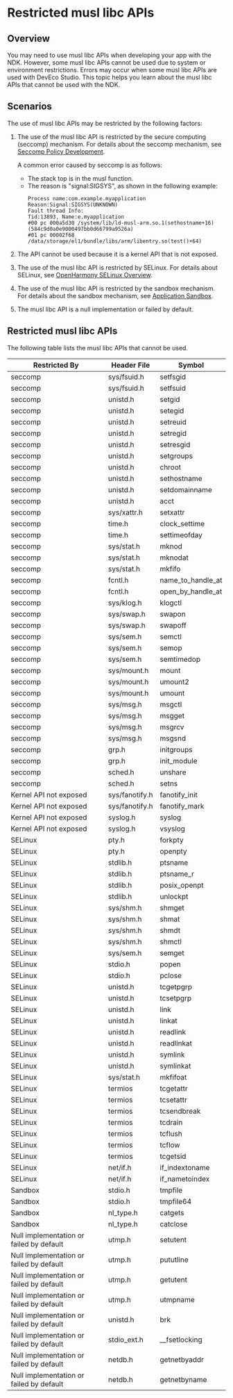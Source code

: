 # Restricted musl libc APIs

## Overview

You may need to use musl libc APIs when developing your app with the NDK. However, some musl libc APIs cannot be used due to system or environment restrictions. Errors may occur when some musl libc APIs are used with DevEco Studio. This topic helps you learn about the musl libc APIs that cannot be used with the NDK.

## Scenarios

The use of musl libc APIs may be restricted by the following factors:

1. The use of the musl libc API is restricted by the secure computing (seccomp) mechanism.
    For details about the seccomp mechanism, see [Seccomp Policy Development](../../../device-dev/subsystems/subsys-boot-init-seccomp.md).

    A common error caused by seccomp is as follows:
    - The stack top is in the musl function.
    - The reason is "signal:SIGSYS", as shown in the following example:
        ```
        Process name:com.example.myapplication
        Reason:Signal:SIGSYS(UNKNOWN)
        Fault thread Info:
        Tid:13893, Name:e.myapplication
        #00 pc 000a5d30 /system/lib/ld-musl-arm.so.1(sethostname+16)(584c9d0a0e9000497bb0d66799a9526a)
        #01 pc 00002f68 /data/storage/el1/bundle/libs/arm/libentry.so(test()+64)
        ```

2. The API cannot be used because it is a kernel API that is not exposed.

3. The use of the musl libc API is restricted by SELinux.
    For details about SELinux, see [OpenHarmony SELinux Overview](../../../device-dev/subsystems/subsys-security-selinux-overview.md).

4. The use of the musl libc API is restricted by the sandbox mechanism. For details about the sandbox mechanism, see [Application Sandbox](../../file-management/app-sandbox-directory.md).

5. The musl libc API is a null implementation or failed by default.

## Restricted musl libc APIs

The following table lists the musl libc APIs that cannot be used.

| Restricted By         | Header File       | Symbol        |
| -------------------- | ------------ | ---------------- |
| seccomp    | sys/fsuid.h  | setfsgid |
| seccomp    | sys/fsuid.h  | setfsuid |
| seccomp    | unistd.h     | setgid |
| seccomp    | unistd.h     | setegid |
| seccomp    | unistd.h     | setreuid |
| seccomp    | unistd.h     | setregid |
| seccomp    | unistd.h     | setresgid |
| seccomp    | unistd.h     | setgroups |
| seccomp    | unistd.h     | chroot |
| seccomp    | unistd.h     | sethostname |
| seccomp    | unistd.h     | setdomainname |
| seccomp    | unistd.h     | acct |
| seccomp    | sys/xattr.h  | setxattr |
| seccomp    | time.h       | clock_settime |
| seccomp    | time.h       | settimeofday |
| seccomp    | sys/stat.h   | mknod |
| seccomp    | sys/stat.h   | mknodat |
| seccomp    | sys/stat.h   | mkfifo |
| seccomp    | fcntl.h      | name_to_handle_at |
| seccomp    | fcntl.h      | open_by_handle_at |
| seccomp    | sys/klog.h   | klogctl |
| seccomp    | sys/swap.h   | swapon |
| seccomp    | sys/swap.h   | swapoff |
| seccomp    | sys/sem.h    | semctl |
| seccomp    | sys/sem.h    | semop |
| seccomp    | sys/sem.h    | semtimedop |
| seccomp    | sys/mount.h  | mount |
| seccomp    | sys/mount.h  | umount2 |
| seccomp    | sys/mount.h  | umount |
| seccomp    | sys/msg.h    | msgctl |
| seccomp    | sys/msg.h    | msgget |
| seccomp    | sys/msg.h    | msgrcv |
| seccomp    | sys/msg.h    | msgsnd |
| seccomp    | grp.h        | initgroups |
| seccomp    | grp.h        | init_module |
| seccomp    | sched.h      | unshare |
| seccomp    | sched.h      | setns |
| Kernel API not exposed| sys/fanotify.h | fanotify_init |
| Kernel API not exposed| sys/fanotify.h | fanotify_mark |
| Kernel API not exposed| syslog.h       | syslog |
| Kernel API not exposed| syslog.h       | vsyslog |
| SELinux    | pty.h          | forkpty |
| SELinux    | pty.h          | openpty |
| SELinux    | stdlib.h       | ptsname |
| SELinux    | stdlib.h       | ptsname_r |
| SELinux    | stdlib.h       | posix_openpt |
| SELinux    | stdlib.h       | unlockpt |
| SELinux    | sys/shm.h      | shmget |
| SELinux    | sys/shm.h      | shmat |
| SELinux    | sys/shm.h      | shmdt |
| SELinux    | sys/shm.h      | shmctl |
| SELinux    | sys/sem.h      | semget |
| SELinux    | stdio.h        | popen |
| SELinux    | stdio.h        | pclose |
| SELinux    | unistd.h       | tcgetpgrp |
| SELinux    | unistd.h       | tcsetpgrp |
| SELinux    | unistd.h       | link |
| SELinux    | unistd.h       | linkat |
| SELinux    | unistd.h       | readlink |
| SELinux    | unistd.h       | readlinkat |
| SELinux    | unistd.h       | symlink |
| SELinux    | unistd.h       | symlinkat |
| SELinux    | sys/stat.h     | mkfifoat |
| SELinux    | termios        | tcgetattr |
| SELinux    | termios        | tcsetattr |
| SELinux    | termios        | tcsendbreak |
| SELinux    | termios        | tcdrain |
| SELinux    | termios        | tcflush |
| SELinux    | termios        | tcflow |
| SELinux    | termios        | tcgetsid |
| SELinux    | net/if.h       | if_indextoname |
| SELinux    | net/if.h       | if_nametoindex |
| Sandbox       | stdio.h        | tmpfile |
| Sandbox       | stdio.h        | tmpfile64 |
| Sandbox       | nl_type.h      | catgets |
| Sandbox       | nl_type.h      | catclose |
| Null implementation or failed by default     | utmp.h         | setutent |
| Null implementation or failed by default     | utmp.h         | pututline |
| Null implementation or failed by default     | utmp.h         | getutent |
| Null implementation or failed by default     | utmp.h         | utmpname |
| Null implementation or failed by default     | unistd.h       | brk |
| Null implementation or failed by default     | stdio_ext.h    | __fsetlocking |
| Null implementation or failed by default     | netdb.h        | getnetbyaddr |
| Null implementation or failed by default     | netdb.h        | getnetbyname |
